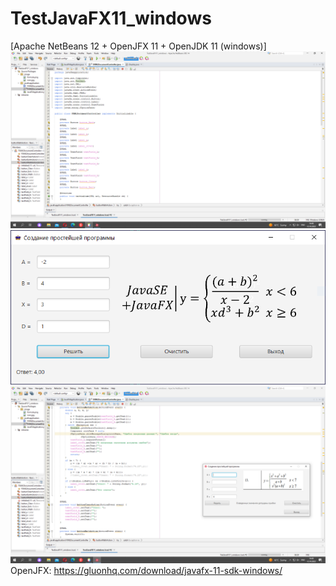 # TestJavaFX11_windows
[Apache NetBeans 12 + OpenJFX 11 + OpenJDK 11 (windows)]
![Image alt](https://github.com/harvey133/screen/blob/main/2022-10-12_14-48-41.png)
![Screenshot](Screenshot.png)
![Image alt](https://github.com/harvey133/screen/blob/main/2022-10-12_14-49-17.png)
OpenJFX: https://gluonhq.com/download/javafx-11-sdk-windows/
